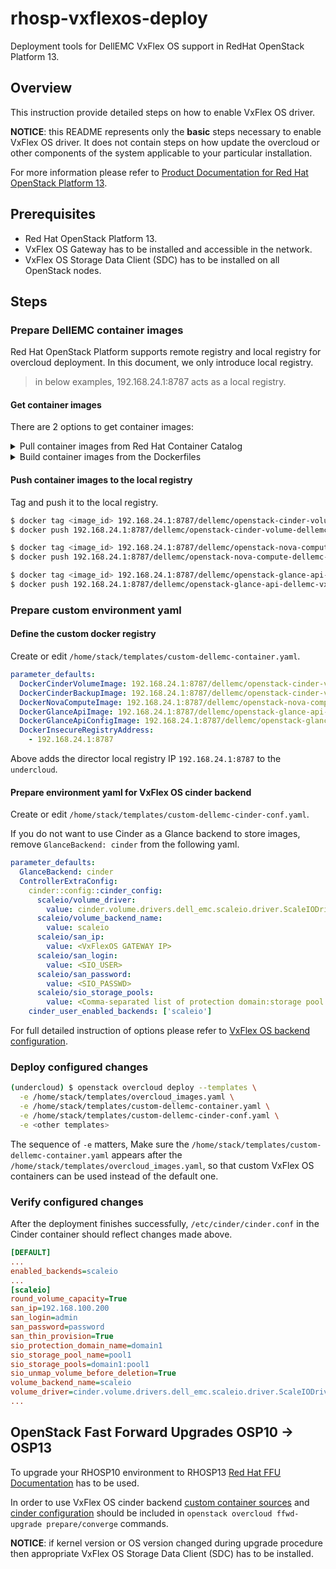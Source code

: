 # rhosp-vxflexos-deploy

Deployment tools for DellEMC VxFlex OS support in RedHat OpenStack Platform 13.

## Overview

This instruction provide detailed steps on how to enable VxFlex OS driver.

**NOTICE**: this README represents only the **basic** steps necessary to enable VxFlex OS driver. It does not contain steps on how update the overcloud or other components of the system applicable to your particular installation.

For more information please refer to [Product Documentation for Red Hat OpenStack Platform 13](https://access.redhat.com/documentation/en-us/red_hat_openstack_platform/13/).

## Prerequisites

- Red Hat OpenStack Platform 13.
- VxFlex OS Gateway has to be installed and accessible in the network.
- VxFlex OS Storage Data Client (SDC) has to be installed on all OpenStack nodes.

## Steps

### Prepare DellEMC container images

Red Hat OpenStack Platform supports remote registry and local registry for overcloud deployment. In this document, we only introduce local registry.

> in below examples, 192.168.24.1:8787 acts as a local registry.

#### Get container images

There are 2 options to get container images:

<details>
<summary>Pull container images from Red Hat Container Catalog</summary>

<br>Login to the registry.connect.redhat.com and pull container images from Red Hat Container Catalog.

```bash
$ docker login -u username -p password registry.connect.redhat.com
$ docker pull registry.connect.redhat.com/dellemc/rhosp13-cinder-volume-dellemc-vxflexos
$ docker pull registry.connect.redhat.com/dellemc/rhosp13-nova-compute-dellemc-vxflexos
$ docker pull registry.connect.redhat.com/dellemc/rhosp13-glance-api-dellemc-vxflexos
```
</details>
<details>
<summary>Build container images from the Dockerfiles</summary>

<br>Build images for both cinder and nova containers from Dockerfiles.

```bash
$ docker build -f Dockerfile-cinder .
$ docker build -f Dockerfile-nova .
$ docker build -f Dockerfile-glance .
```
</details>

#### Push container images to the local registry

Tag and push it to the local registry.

```bash
$ docker tag <image_id> 192.168.24.1:8787/dellemc/openstack-cinder-volume-dellemc-vxflexos
$ docker push 192.168.24.1:8787/dellemc/openstack-cinder-volume-dellemc-vxflexos

$ docker tag <image_id> 192.168.24.1:8787/dellemc/openstack-nova-compute-dellemc-vxflexos
$ docker push 192.168.24.1:8787/dellemc/openstack-nova-compute-dellemc-vxflexos

$ docker tag <image_id> 192.168.24.1:8787/dellemc/openstack-glance-api-dellemc-vxflexos
$ docker push 192.168.24.1:8787/dellemc/openstack-glance-api-dellemc-vxflexos
```

### Prepare custom environment yaml

#### Define the custom docker registry

Create or edit `/home/stack/templates/custom-dellemc-container.yaml`.

```yaml
parameter_defaults:
  DockerCinderVolumeImage: 192.168.24.1:8787/dellemc/openstack-cinder-volume-dellemc-vxflexos
  DockerCinderBackupImage: 192.168.24.1:8787/dellemc/openstack-cinder-volume-dellemc-vxflexos
  DockerNovaComputeImage: 192.168.24.1:8787/dellemc/openstack-nova-compute-dellemc-vxflexos
  DockerGlanceApiImage: 192.168.24.1:8787/dellemc/openstack-glance-api-dellemc-vxflexos
  DockerGlanceApiConfigImage: 192.168.24.1:8787/dellemc/openstack-glance-api-dellemc-vxflexos
  DockerInsecureRegistryAddress:
    - 192.168.24.1:8787
```

Above adds the director local registry IP `192.168.24.1:8787` to the `undercloud`.

#### Prepare environment yaml for VxFlex OS cinder backend

Create or edit `/home/stack/templates/custom-dellemc-cinder-conf.yaml`.

If you do not want to use Cinder as a Glance backend to store images, 
remove `GlanceBackend: cinder` from the following yaml.

```yaml
parameter_defaults:  
  GlanceBackend: cinder
  ControllerExtraConfig:
    cinder::config::cinder_config:
      scaleio/volume_driver:
        value: cinder.volume.drivers.dell_emc.scaleio.driver.ScaleIODriver
      scaleio/volume_backend_name:
        value: scaleio
      scaleio/san_ip:
        value: <VxFlexOS GATEWAY IP>
      scaleio/san_login:
        value: <SIO_USER>
      scaleio/san_password:
        value: <SIO_PASSWD>
      scaleio/sio_storage_pools:
        value: <Comma-separated list of protection domain:storage pool name>
    cinder_user_enabled_backends: ['scaleio']
```

For full detailed instruction of options please refer to [VxFlex OS backend configuration](https://docs.openstack.org/cinder/latest/configuration/block-storage/drivers/dell-emc-vxflex-driver.html#configuration-options).

### Deploy configured changes

```bash
(undercloud) $ openstack overcloud deploy --templates \
  -e /home/stack/templates/overcloud_images.yaml \
  -e /home/stack/templates/custom-dellemc-container.yaml \
  -e /home/stack/templates/custom-dellemc-cinder-conf.yaml \
  -e <other templates>
```

The sequence of `-e` matters, Make sure the `/home/stack/templates/custom-dellemc-container.yaml` appears after the `/home/stack/templates/overcloud_images.yaml`, so that custom VxFlex OS containers can be used instead of the default one.

### Verify configured changes

After the deployment finishes successfully, `/etc/cinder/cinder.conf` in the Cinder container should reflect changes made above.

```ini
[DEFAULT]
...
enabled_backends=scaleio
...
[scaleio]
round_volume_capacity=True
san_ip=192.168.100.200
san_login=admin
san_password=password
san_thin_provision=True
sio_protection_domain_name=domain1
sio_storage_pool_name=pool1
sio_storage_pools=domain1:pool1
sio_unmap_volume_before_deletion=True
volume_backend_name=scaleio
volume_driver=cinder.volume.drivers.dell_emc.scaleio.driver.ScaleIODriver
...
```

## OpenStack Fast Forward Upgrades OSP10 -> OSP13

To upgrade your RHOSP10 environment to RHOSP13 [Red Hat FFU Documentation](https://access.redhat.com/documentation/en-us/red_hat_openstack_platform/13/html/fast_forward_upgrades/index) has to be used.

In order to use VxFlex OS cinder backend [custom container sources](#define-the-custom-docker-registry) and [cinder configuration](#prepare-environment-yaml-for-vxflex-os-cinder-backend) should be included in `openstack overcloud ffwd-upgrade prepare/converge` commands.

**NOTICE**: if kernel version or OS version changed during upgrade procedure then appropriate VxFlex OS Storage Data Client (SDC) has to be installed. 